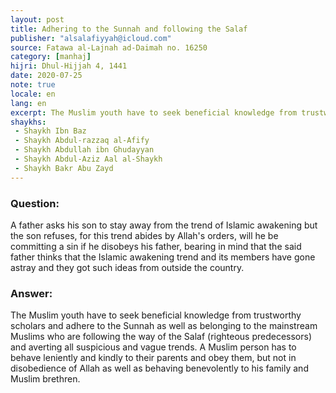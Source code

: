 ```yaml
---
layout: post
title: Adhering to the Sunnah and following the Salaf
publisher: "alsalafiyyah@icloud.com"
source: Fatawa al-Lajnah ad-Daimah no. 16250
category: [manhaj]
hijri: Dhul-Hijjah 4, 1441
date: 2020-07-25
note: true
locale: en
lang: en
excerpt: The Muslim youth have to seek beneficial knowledge from trustworthy scholars & adhere to the Sunnah as well as belonging to the mainstream Muslims who are following the way of the Salaf and averting all suspicious and vague trends.
shaykhs: 
 - Shaykh Ibn Baz
 - Shaykh Abdul-razzaq al-Afify
 - Shaykh Abdullah ibn Ghudayyan
 - Shaykh Abdul-Aziz Aal al-Shaykh
 - Shaykh Bakr Abu Zayd
---
```


### Question: 
A father asks his son to stay away from the trend of Islamic awakening but the son refuses, for this trend abides by Allah's orders, will he be committing a sin if he disobeys his father, bearing in mind that the said father thinks that the Islamic awakening trend and its members have gone astray and they got such ideas from outside the country.

### Answer:
The Muslim youth have to seek beneficial knowledge from trustworthy scholars and adhere to the Sunnah as well as belonging to the mainstream Muslims who are following the way of the Salaf (righteous predecessors) and averting all suspicious and vague trends. A Muslim person has to behave leniently and kindly to their parents and obey them, but not in disobedience of Allah as well as behaving benevolently to his family and Muslim brethren.
